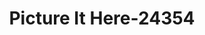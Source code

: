 ---
f_zip-code: 55904
f_state-code: MN
title: Picture It Here-24354
f_phone: 507-282-3844
f_city-only: Rochester
f_address: 3557 Elm Ln Se Rochester
f_location-unique-id: '24354'
slug: picture-it-here-24354
updated-on: '2024-05-30T13:46:58.046Z'
created-on: '2024-05-30T13:36:59.803Z'
published-on: '2024-05-30T13:54:32.469Z'
f_city-state: cms/city/rochester-mn.md
f_company: cms/company/picture-it-here.md
f_state: cms/state/minnesota.md
layout: '[payday-loan].html'
tags: payday-loan
---